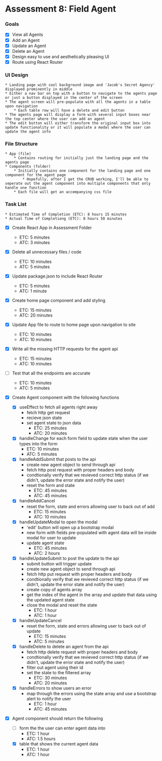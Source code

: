 # Assessment 8: Field Agent

### Goals
* [x] View all Agents
* [x] Add an Agent
* [x] Update an Agent
* [x] Delete an Agent
* [x] Design easy to use and aesthetically pleasing UI
* [x] Route using React Router

### UI Design
    * Landing page with cool background image and 'Jacob's Secret Agency' displayed prominently in middle
    * Either a nav bar on top with a button to navigate to the agents page or just a button displayed in the center of the screen
    * The agent screen will pre-populate with all the agents in a table upon navigation
        * Each table row will have a delete and edit button
    * The agents page will display a form with several input boxes near the top center where the user can add an agent
    * The edit button will either transform the original input box into update functionality or it will populate a modal where the user can update the agent info

### File Structure
    * App (file)
        * Contains routing for initially just the landing page and the agents page
    * Components (folder)
        * Initially contains one component for the landing page and one component for the agent page
            * Hopefully, after I get the CRUD working, I'll be able to seperate out the agent component into multiple components that only handle one function
        * Each file will get an accompanying css file

### Task List
    * Estimated Time of Completion (ETC): 8 hours 15 minutes
    * Actual Time of Completiong (ETC): 8 hours 50 minutes

* [x] Create React App in Assessment Folder
    * ETC: 5 minutes
    * ATC: 3 minutes

* [x] Delete all unnecessary files / code
    * ETC: 10 minutes
    * ATC: 5 minutes

* [x] Update package.json to include React Router
    * ETC: 5 minutes
    * ATC: 1 minute

* [x] Create home page component and add styling
    * ETC: 15 minutes
    * ATC: 20 minutes

* [x] Update App file to route to home page upon navigation to site
    * ETC: 10 minutes
    * ATC: 10 minutes

* [x] Write all the missing HTTP requests for the agent api
    * ETC: 15 minutes
    * ATC: 10 minutes

* [ ] Test that all the endpoints are accurate
    * ETC: 10 minutes
    * ATC: 5 minutes

* [x] Create Agent component with the following functions
    * [x] useEffect to fetch all agents right away
        * fetch http get request
        * recieve json state
        * set agent state to json data
            * ETC: 25 minutes
            * ATC: 20 minutes
    * [x] handleChange for each form field to update state when the user types into the form
        * ETC: 10 minutes
        * ATC: 5 minutes   
    * [x] handleAddSubmit that posts to the api 
        * create new agent object to send through api
        * fetch http post request with proper headers and body
        * condtionally verify that we revieved correct http status (if we didn't, update the error state and notify the user)
        * reset the form and state
            * ETC: 45 minutes
            * ATC: 45 minutes
    * [x] handleAddCancel
        * reset the form, state and errors allowing user to back out of add
            * ETC: 15 minutes
            * ATC: 10 minutes
    * [x] handleUpdateModal to open the modal
        * 'edit' button will open up a bootstrap modal
        * new form with fields pre-populated with agent data will be inside modal for user to update
        * update agent state
            * ETC: 45 minutes
            * ATC: 2 hours
    * [x] handleUpdateSubmit to post the update to the api
        * submit button will trigger update
        * create new agent object to send through api
        * fetch http put request with proper headers and body
        * condtionally verify that we revieved correct http status (if we didn't, update the error state and notify the user)
        * create copy of agents array
        * get the index of the agent in the array and update that data using the updated agent state
        * close the modal and reset the state
            * ETC: 1 hour
            * ATC: 1 hour
    * [x] handleUpdateCancel
        * reset the form, state and errors allowing user to back out of update
            * ETC: 15 minutes
            * ATC: 5 minutes
    * [x] handleDelete to delete an agent from the api
        * fetch http delete request with proper headers and body
        * condtionally verify that we revieved correct http status (if we didn't, update the error state and notify the user)
        * filter out agent using their id
        * set the state to the filtered array
            * ETC: 30 minutes
            * ATC: 20 minutes
    * [x] handleErrors to show users an error
        * map through the errors using the state array and use a bootstrap alert to notify the user
            * ETC: 1 hour
            * ATC: 45 minutes

* [x] Agent component should return the following
    * [ ] form the the user can enter agent data into
        * ETC: 1 hour
        * ATC: 1.5 hours
    * [x] table that shows the current agent data
        * ETC: 1 hour
        * ATC: 1 hour


